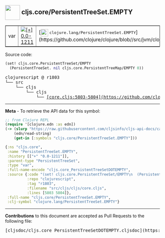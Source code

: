 ## <img width="48px" valign="middle" src="http://i.imgur.com/Hi20huC.png"> cljs.core/PersistentTreeSet.EMPTY

 <table border="1">
<tr>

<td>var</td>
<td><a href="https://github.com/cljsinfo/cljs-api-docs/tree/0.0-1211"><img valign="middle" alt="[+] 0.0-1211" src="https://img.shields.io/badge/+-0.0--1211-lightgrey.svg"></a> </td>
<td>
[<img height="24px" valign="middle" src="http://i.imgur.com/1GjPKvB.png"> <samp>clojure.lang/PersistentTreeSet.EMPTY</samp>](https://github.com/clojure/clojure/blob//src/jvm/clojure/lang/PersistentTreeSet.java)
</td>
</tr>
</table>






Source code:

```clj
(set! cljs.core.PersistentTreeSet/EMPTY
  (PersistentTreeSet. nil cljs.core.PersistentTreeMap/EMPTY 0))
```

 <pre>
clojurescript @ r1803
└── src
    └── cljs
        └── cljs
            └── <ins>[core.cljs:5803-5804](https://github.com/clojure/clojurescript/blob/r1803/src/cljs/cljs/core.cljs#L5803-L5804)</ins>
</pre>


---

__Meta__ - To retrieve the API data for this symbol:

```clj
;; from Clojure REPL
(require '[clojure.edn :as edn])
(-> (slurp "https://raw.githubusercontent.com/cljsinfo/cljs-api-docs/catalog/cljs-api.edn")
    (edn/read-string)
    (get-in [:symbols "cljs.core/PersistentTreeSet.EMPTY"]))
```

```clj
{:ns "cljs.core",
 :name "PersistentTreeSet.EMPTY",
 :history [["+" "0.0-1211"]],
 :parent-type "PersistentTreeSet",
 :type "var",
 :full-name-encode "cljs.core_PersistentTreeSetDOTEMPTY",
 :source {:code "(set! cljs.core.PersistentTreeSet/EMPTY\n  (PersistentTreeSet. nil cljs.core.PersistentTreeMap/EMPTY 0))",
          :repo "clojurescript",
          :tag "r1803",
          :filename "src/cljs/cljs/core.cljs",
          :lines [5803 5804]},
 :full-name "cljs.core/PersistentTreeSet.EMPTY",
 :clj-symbol "clojure.lang/PersistentTreeSet.EMPTY"}

```

---

__Contributions__ to this document are accepted as Pull Requests to the following file:

 <pre>
[cljsdoc/cljs.core_PersistentTreeSetDOTEMPTY.cljsdoc](https://github.com/cljsinfo/cljs-api-docs/blob/master/cljsdoc/cljs.core_PersistentTreeSetDOTEMPTY.cljsdoc)
</pre>

